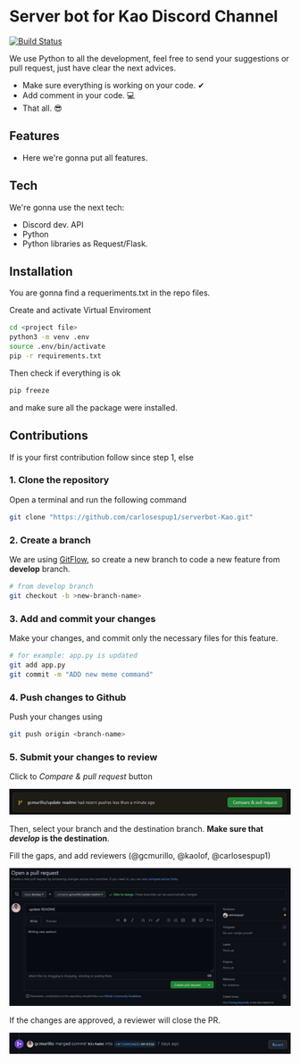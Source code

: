 # Server bot for Kao Discord Channel

[![Build Status](https://travis-ci.org/joemccann/dillinger.svg?branch=master)](https://travis-ci.org/joemccann/dillinger)

We use Python to all the development, feel free to send your suggestions or pull request, just have clear the next advices.

- Make sure everything is working on your code. ✔︎
- Add comment in your code. 💻
- That all. 😎
## Features
- Here we're gonna put all features.


## Tech

We're gonna use the next tech:

- Discord dev. API
- Python
- Python libraries as Request/Flask.

## Installation

You are gonna find a requeriments.txt in the repo files. 

Create and activate Virtual Enviroment
```sh
cd <project file>
python3 -m venv .env
source .env/bin/activate
pip -r requirements.txt
```

Then check if everything is ok

```sh
pip freeze
```
and make sure all the package were installed.

## Contributions

If is your first contribution follow since step 1, else 
### 1. Clone the repository

Open a terminal and run the following command

```sh
git clone "https://github.com/carlosespup1/serverbot-Kao.git"
```

### 2. Create a branch

We are using [GitFlow](https://cleventy.com/que-es-git-flow-y-como-funciona/), so create a new branch to code a new feature from **develop** branch.

```sh
# from develop branch
git checkout -b >new-branch-name>
```

### 3. Add and commit your changes
Make your changes, and commit only the necessary files for this feature.

```sh
# for example: app.py is updated
git add app.py
git commit -m "ADD new meme command"
```

### 4. Push changes to Github
Push your changes using 

```sh
git push origin <branch-name>
```

### 5. Submit your changes to review

Click to *Compare & pull request* button

![cap1](/caps/compare.JPG)

Then, select your branch and the destination branch. **Make sure that *develop* is the destination**.

Fill the gaps, and add reviewers (@gcmurillo, @kaolof, @carlosespup1)

![cap2](/caps/pr.JPG)

If the changes are approved, a reviewer will close the PR.

![cap3](/caps/close.JPG)
